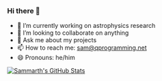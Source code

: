 ### Hi there 👋

- 🔭 I’m currently working on astrophysics research
- 👯 I’m looking to collaborate on anything
- 💬 Ask me about my projects
- 📫 How to reach me: sam@qprogramming.net
- 😄 Pronouns: he/him

[![Sammarth's GitHub Stats](https://github-readme-stats.vercel.app/api?username=sammarth-k&theme=dark&show_icons=true&count_private=true)](https://github.com/sammarth-k/github-readme-stats)
